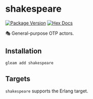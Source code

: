 # shakespeare

[![Package Version](https://img.shields.io/hexpm/v/shakespeare)](https://hex.pm/packages/shakespeare)
[![Hex Docs](https://img.shields.io/badge/hex-docs-ffaff3)](https://hexdocs.pm/shakespeare/)

🎭 General-purpose OTP actors.

## Installation

```sh
gleam add shakespeare
```

## Targets

`shakespeare` supports the Erlang target.
